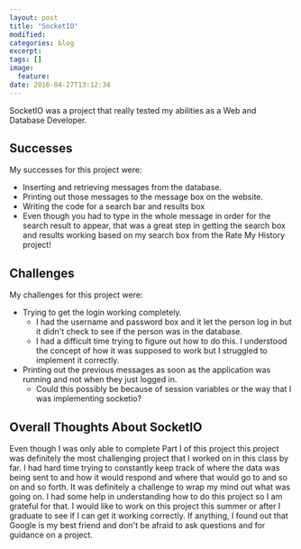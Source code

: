 ```yaml
---
layout: post
title: "SocketIO"
modified:
categories: blog
excerpt:
tags: []
image:
  feature:
date: 2016-04-27T13:12:34
---
```


SocketIO was a project that really tested my abilities as a Web and Database Developer.

## Successes
My successes for this project were:
* Inserting and retrieving messages from the database.
 * Printing out those messages to the message box on the website.
* Writing the code for a search bar and results box
 * Even though you had to type in the whole message in order for the search result to appear, that was a great step in getting the search box and results working based on my search box from the Rate My History project!

## Challenges
My challenges for this project were:
* Trying to get the login working completely.
  * I had the username and password box and it let the person log in but it didn't check to see if the person was in the database.
   * I had a difficult time trying to figure out how to do this. I understood the concept of how it was supposed to work but I struggled to implement it correctly.
* Printing out the previous messages as soon as the application was running and not when they just logged in.
  * Could this possibly be because of session variables or the way that I was implementing socketio?


## Overall Thoughts About SocketIO
Even though I was only able to complete Part I of this project this project was definitely the most challenging project that I worked on in this class by far.
I had hard time trying to constantly keep track of where the data was being sent to and how it would respond and where that would go to and so on and so forth. It was definitely a challenge to wrap my mind out what was going on. I had some help in understanding how to do this project so I am grateful for that.
I would like to work on this project this summer or after I graduate to see if I can get it working correctly.
If anything, I found out that Google is my best friend and don't be afraid to ask questions and for guidance on a project.


